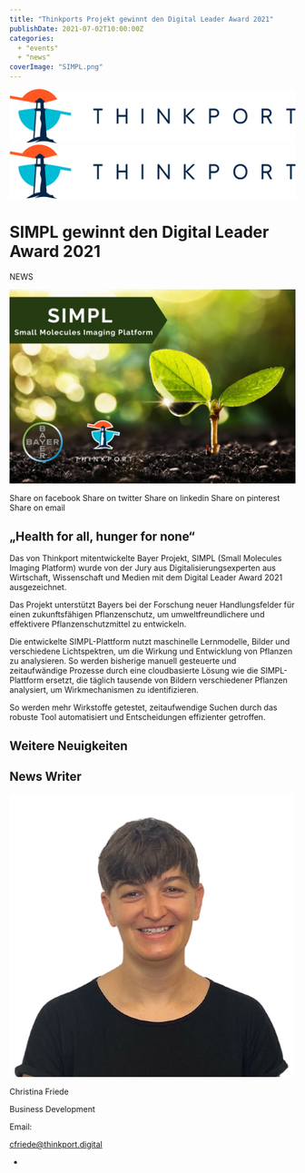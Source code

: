 ```yaml
---
title: "Thinkports Projekt gewinnt den Digital Leader Award 2021"
publishDate: 2021-07-02T10:00:00Z
categories: 
  + "events"
  + "news"
coverImage: "SIMPL.png"
---
```


 [![Thinkport Logo](images/Logo_horizontral_new.png)](https://thinkport.digital)[![Thinkport Logo](images/Logo_horizontral_new.png)](https://thinkport.digital)

# SIMPL gewinnt den Digital Leader Award 2021

NEWS

![Close up of small plant](images/SIMPL-1024x696.png)

 Share on facebook Share on twitter Share on linkedin Share on pinterest Share on email

## „Health for all, hunger for none“

Das von Thinkport mitentwickelte Bayer Projekt, SIMPL (Small Molecules Imaging Platform) wurde von der Jury aus Digitalisierungsexperten aus Wirtschaft, Wissenschaft und Medien mit dem Digital Leader Award 2021 ausgezeichnet.  
  
Das Projekt unterstützt Bayers bei der Forschung neuer Handlungsfelder für einen zukunftsfähigen Pflanzenschutz, um umweltfreundlichere und effektivere Pflanzenschutzmittel zu entwickeln.  
  
Die entwickelte SIMPL-Plattform nutzt maschinelle Lernmodelle, Bilder und verschiedene Lichtspektren, um die Wirkung und Entwicklung von Pflanzen zu analysieren. So werden bisherige manuell gesteuerte und zeitaufwändige Prozesse durch eine cloudbasierte Lösung wie die SIMPL-Plattform ersetzt, die täglich tausende von Bildern verschiedener Pflanzen analysiert, um Wirkmechanismen zu identifizieren.  
  
So werden mehr Wirkstoffe getestet, zeitaufwendige Suchen durch das robuste Tool automatisiert und Entscheidungen effizienter getroffen.

## Weitere Neuigkeiten

## News Writer

![portrait Christina](images/Christina.png)

Christina Friede

Business Development

Email:

[cfriede@thinkport.digital](mailto:cfriede@thinkport.digital)

* [](https://www.linkedin.com/in/christina-friede-2a6426168/)
